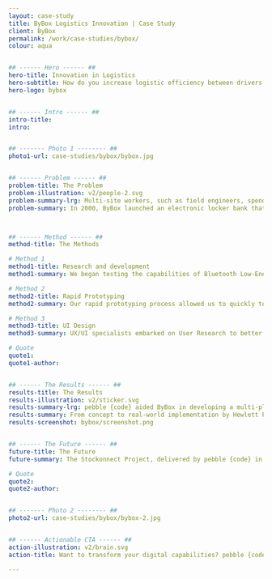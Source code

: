 ```yaml
---
layout: case-study
title: ByBox Logistics Innovation | Case Study
client: ByBox
permalink: /work/case-studies/bybox/
colour: aqua


## ------ Hero ------ ##
hero-title: Innovation in Logistics
hero-subtitle: How do you increase logistic efficiency between drivers and engineers, and reduce costs at the same time?
hero-logo: bybox


## ------ Intro ------ ##
intro-title:
intro:


## ------- Photo 1 -------- ##
photo1-url: case-studies/bybox/bybox.jpg


## ------ Problem ------ ##
problem-title: The Problem
problem-illustration: v2/people-2.svg
problem-summary-lrg: Multi-site workers, such as field engineers, spend more time in between jobs trudging back and forth to the warehouse than fixing problems. Life becomes a delivery waiting game.
problem-summary: In 2000, ByBox launched an electronic locker bank that allowed users to enter a passcode on a tablet interface on the locker to reach their packages, without having to sign with a delivery man or remember a key. These lockers enabled cheaper overnight deliveries, but were expensive to produce and operate, requiring power and network connectivity.<br><br>More recently, ByBox have turned to emerging wireless technologies and mobile devices in order to streamline the delivery process further and produce cost-effective locker solutions that can be installed anywhere.



## ------ Method ------ ##
method-title: The Methods

# Method 1
method1-title: Research and development
method1-summary: We began testing the capabilities of Bluetooth Low-Energy (BLE). In collaboration with ByBox’s hardware supplier, we designed a secure firmware and protocol for BLE lock modules that enables users to control the locks via their smartphone.

# Method 2
method2-title: Rapid Prototyping
method2-summary: Our rapid prototyping process allowed us to quickly test the concept and deliver a working application in a matter of weeks.

# Method 3
method3-title: UI Design
method3-summary: UX/UI specialists embarked on User Research to better understand the problem from a customer standpoint, generating wireframes to map user workflows, and finally applying aesthetically pleasing and easy-to-use design.

# Quote
quote1:
quote1-author:


## ------ The Results ------ ##
results-title: The Results
results-illustration: v2/sticker.svg
results-summary-lrg: pebble {code} aided ByBox in developing a multi-platform mobile application equipped with a cloud-based admin system.
results-summary: From concept to real-world implementation by Hewlett Packard Data Centres in just 10 months, Stockonnect allows users to locate all locker locations accessible to them, and provides an interface for users to choose which available doors to unlock.<br><br> The secure, battery-powered locks require no data connection, greatly reducing the costs to manufacture by 90%.
results-screenshot: bybox/screenshot.png


## ------ The Future ------ ##
future-title: The Future
future-summary: The Stockonnect Project, delivered by pebble {code} in partnership with ByBox, is revolutionising how organisations across the globe are supporting field services and managing their inventory.<br><br>pebble and Bybox will continue to collaborate to further develop guided delivery, automated returns and inventory management, whilst also adding new features to better cater to Universities Campus environments and other markets.

# Quote
quote2:
quote2-author:


## ------- Photo 2 -------- ##
photo2-url: case-studies/bybox/bybox-2.jpg


## ------ Actionable CTA ------ ##
action-illustration: v2/brain.svg
action-title: Want to transform your digital capabilities? pebble {code} has you covered.

---
```

